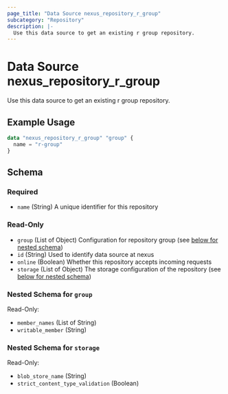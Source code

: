 ```yaml
---
page_title: "Data Source nexus_repository_r_group"
subcategory: "Repository"
description: |-
  Use this data source to get an existing r group repository.
---
```

# Data Source nexus_repository_r_group
Use this data source to get an existing r group repository.
## Example Usage
```terraform
data "nexus_repository_r_group" "group" {
  name = "r-group"
}
```
<!-- schema generated by tfplugindocs -->
## Schema

### Required

- `name` (String) A unique identifier for this repository

### Read-Only

- `group` (List of Object) Configuration for repository group (see [below for nested schema](#nestedatt--group))
- `id` (String) Used to identify data source at nexus
- `online` (Boolean) Whether this repository accepts incoming requests
- `storage` (List of Object) The storage configuration of the repository (see [below for nested schema](#nestedatt--storage))

<a id="nestedatt--group"></a>
### Nested Schema for `group`

Read-Only:

- `member_names` (List of String)
- `writable_member` (String)


<a id="nestedatt--storage"></a>
### Nested Schema for `storage`

Read-Only:

- `blob_store_name` (String)
- `strict_content_type_validation` (Boolean)
